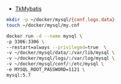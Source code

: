 
* [TkMybatis](https://cloud.tencent.com/developer/article/1756079)

```bash
mkdir -p ~/docker/mysql/{conf,logs,data}
touch ~/docker/mysql/my.cnf
```

```bash
docker run -d --name mysql \
-p 3306:3306 \
--restart=always --privileged=true  \
-v ~/docker/mysql/data/:/var/lib/mysql \
-v ~/docker/mysql/logs/:/var/log/mysql \
-v ~/docker/mysql/conf/:/etc/mysql \
-e MYSQL_ROOT_PASSWORD=1121 \
mysql:5.7
```